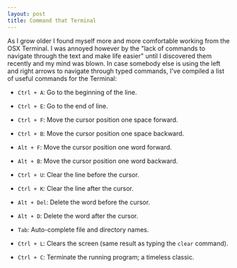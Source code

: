 ```yaml
---
layout: post
title: Command that Terminal 
---
```


As I grow older I found myself more and more comfortable working from the OSX Terminal.
I was annoyed however by the "lack of commands to navigate through the text and make life easier" until I discovered them recently and my mind was blown. 
In case somebody else is using the left and right arrows to navigate through typed commands, I've compiled a list of useful commands for the Terminal:

* ```Ctrl + A```: Go to the beginning of the line.
* ```Ctrl + E```: Go to the end of line.

* ```Ctrl + F```: Move the cursor position one space forward.
* ```Ctrl + B```: Move the cursor position one space backward.
* ```Alt + F```: Move the cursor position one word forward.
* ```Alt + B```: Move the cursor position one word backward.

* ```Ctrl + U```: Clear the line before the cursor.
* ```Ctrl + K```: Clear the line after the cursor.
* ```Alt + Del```: Delete the word before the cursor.
* ```Alt + D```: Delete the word after the cursor.

* ```Tab```: Auto-complete file and directory names.

* ```Ctrl + L```: Clears the screen (same result as typing the ```clear``` command).

* ```Ctrl + C```: Terminate the running program; a timeless classic.
